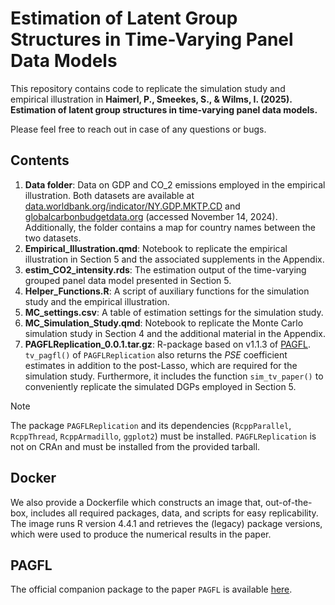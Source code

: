 # Estimation of Latent Group Structures in Time-Varying Panel Data Models

This repository contains code to replicate the simulation study and empirical illustration in **Haimerl, P., Smeekes, S., & Wilms, I. (2025). Estimation of latent group structures in time-varying panel data models.**

Please feel free to reach out in case of any questions or bugs.

## Contents

1. **Data folder**: Data on GDP and CO_2 emissions employed in the empirical illustration. Both datasets are available at [data.worldbank.org/indicator/NY.GDP.MKTP.CD](https://data.worldbank.org/indicator/NY.GDP.MKTP.CD) and [globalcarbonbudgetdata.org](https://globalcarbonbudgetdata.org) (accessed November 14, 2024). Additionally, the folder contains a map for country names between the two datasets.
2. **Empirical_Illustration.qmd**: Notebook to replicate the empirical illustration in Section 5 and the associated supplements in the Appendix.
3. **estim_CO2_intensity.rds**: The estimation output of the time-varying grouped panel data model presented in Section 5.
4. **Helper_Functions.R**: A script of auxiliary functions for the simulation study and the empirical illustration.
5. **MC_settings.csv**: A table of estimation settings for the simulation study.
6. **MC_Simulation_Study.qmd**: Notebook to replicate the Monte Carlo simulation study in Section 4 and the additional material in the Appendix.
7. **PAGFLReplication_0.0.1.tar.gz**: R-package based on v1.1.3 of [PAGFL](https://github.com/Paul-Haimerl/PAGFL). `tv_pagfl()` of `PAGFLReplication` also returns the *PSE* coefficient estimates in addition to the post-Lasso, which are required for the simulation study. Furthermore, it includes the function `sim_tv_paper()` to conveniently replicate the simulated DGPs employed in Section 5.

> [!NOTE]
> The package `PAGFLReplication` and its dependencies (`RcppParallel`, `RcppThread`, `RcppArmadillo`, `ggplot2`) must be installed. `PAGFLReplication` is not on CRAn and must be installed from the provided tarball.

## Docker

We also provide a Dockerfile which constructs an image that, out-of-the-box, includes all required packages, data, and scripts for easy replicability. The image runs R version 4.4.1 and retrieves the (legacy) package versions, which were used to produce the numerical results in the paper.

## PAGFL

The official companion package to the paper `PAGFL` is available [here](https://github.com/Paul-Haimerl/PAGFL).
